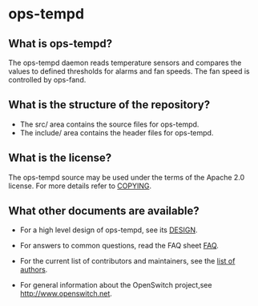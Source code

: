 ops-tempd
=========

What is ops-tempd?
------------------
The ops-tempd daemon reads temperature sensors and compares the values to defined thresholds for alarms and fan speeds. The fan speed is controlled by ops-fand.

What is the structure of the repository?
----------------------------------------
* The src/ area contains the source files for ops-tempd.
* The include/ area contains the header files for ops-tempd.

What is the license?
--------------------
The ops-tempd source may be used under the terms of the Apache 2.0 license. For more details refer to [COPYING](https://git.openswitch.net/cgit/openswitch/ops-tempd/tree/COPYING).

What other documents are available?
-----------------------------------
- For a high level design of ops-tempd, see its [DESIGN](/documents/dev/ops-tempd/DESIGN).

- For answers to common questions, read the FAQ sheet [FAQ](/documents/user/openswitch_faq).

- For the current list of contributors and maintainers, see the [list of authors](https://git.openswitch.net/cgit/openswitch/ops-tempd/tree/AUTHORS).

- For general information about the OpenSwitch project,see http://www.openswitch.net.
